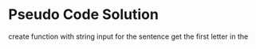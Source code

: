 # Pseudo Code Solution
create function with string input for the sentence
get the first letter in the 